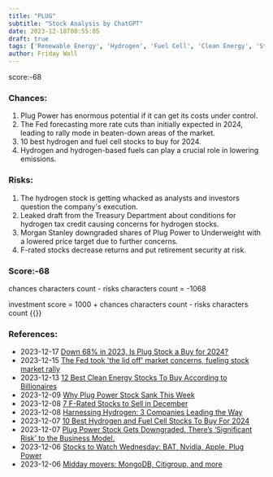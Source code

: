 ```yaml
---
title: "PLUG"
subtitle: "Stock Analysis by ChatGPT"
date: 2023-12-18T00:55:05
draft: true
tags: ['Renewable Energy', 'Hydrogen', 'Fuel Cell', 'Clean Energy', 'Stock Analysis']
author: Friday Wall
---
```


score:-68
### Chances:
1. Plug Power has enormous potential if it can get its costs under control.
2. The Fed forecasting more rate cuts than initially expected in 2024, leading to rally mode in beaten-down areas of the market.
3. 10 best hydrogen and fuel cell stocks to buy for 2024.
4. Hydrogen and hydrogen-based fuels can play a crucial role in lowering emissions.
### Risks:
1. The hydrogen stock is getting whacked as analysts and investors question the company's execution.
2. Leaked draft from the Treasury Department about conditions for hydrogen tax credit causing concerns for hydrogen stocks.
3. Morgan Stanley downgraded shares of Plug Power to Underweight with a lowered price target due to further concerns.
4. F-rated stocks decrease returns and put retirement security at risk.
### Score:-68
chances characters count - risks characters count = -1068

investment score = 1000 + chances characters count - risks characters count
{{<tradingview symbol="Nasdaq:PLUG">}}
### References:
- 2023-12-17 [Down 68% in 2023, Is Plug Stock a Buy for 2024?](https://www.fool.com/investing/2023/12/16/down-68-in-2023-is-plug-stock-a-buy-for-2024/?source=eptyholnk0000202&utm_source=yahoo-host-full&utm_medium=feed&utm_campaign=article&.tsrc=rss)
- 2023-12-15 [The Fed took 'the lid off' market concerns, fueling stock market rally](https://finance.yahoo.com/news/the-fed-took-the-lid-off-market-concerns-fueling-stock-market-rally-190431047.html)
- 2023-12-13 [12 Best Clean Energy Stocks To Buy According to Billionaires](https://finance.yahoo.com/news/12-best-clean-energy-stocks-195005322.html)
- 2023-12-09 [Why Plug Power Stock Sank This Week](https://finance.yahoo.com/m/a5da7d0f-6584-3784-8013-243766bdcf5b/why-plug-power-stock-sank.html)
- 2023-12-08 [7 F-Rated Stocks to Sell in December](https://finance.yahoo.com/news/7-f-rated-stocks-sell-121000697.html)
- 2023-12-08 [Harnessing Hydrogen: 3 Companies Leading the Way](https://finance.yahoo.com/news/harnessing-hydrogen-3-companies-leading-110000782.html)
- 2023-12-07 [10 Best Hydrogen and Fuel Cell Stocks To Buy For 2024](https://finance.yahoo.com/news/10-best-hydrogen-fuel-cell-142129926.html)
- 2023-12-07 [Plug Power Stock Gets Downgraded. There’s ‘Significant Risk’ to the Business Model.](https://finance.yahoo.com/m/457e37c9-d02c-3c46-9881-03016e09773f/plug-power-stock-gets.html)
- 2023-12-06 [Stocks to Watch Wednesday: BAT, Nvidia, Apple, Plug Power](https://finance.yahoo.com/m/b47120b4-1b6b-3115-9d83-94320a0ead56/stocks-to-watch-wednesday%3A.html)
- 2023-12-06 [Midday movers: MongoDB, Citigroup, and more](https://finance.yahoo.com/news/exxon-mobil-campbell-soup-nvidia-081515311.html)


                